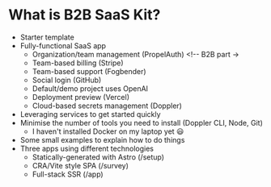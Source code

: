# What is B2B SaaS Kit?

- Starter template
- Fully-functional SaaS app
  - Organization/team management (PropelAuth) <!-- B2B part ->
  - Team-based billing (Stripe)
  - Team-based support (Fogbender)
  - Social login (GitHub)
  - Default/demo project uses OpenAI
  - Deployment preview (Vercel)
  - Cloud-based secrets management (Doppler)
- Leveraging services to get started quickly
- Minimise the number of tools you need to install (Doppler CLI, Node, Git)
  - I haven't installed Docker on my laptop yet 😃
- Some small examples to explain how to do things
- Three apps using different technologies
  - Statically-generated with Astro (/setup)
  - CRA/Vite style SPA (/survey)
  - Full-stack SSR (/app)
